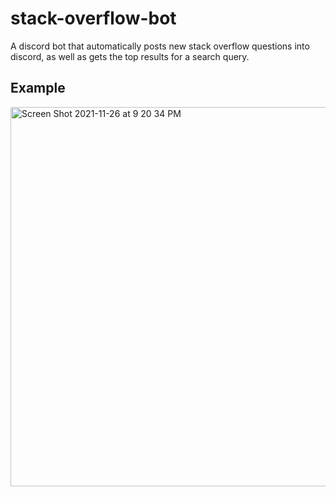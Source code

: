 # stack-overflow-bot
A discord bot that automatically posts new stack overflow questions into discord, as well as gets the top results for a search query.

## Example
<img width="607" alt="Screen Shot 2021-11-26 at 9 20 34 PM" src="https://user-images.githubusercontent.com/57731369/143669110-4edd1eb6-c767-4db1-b739-61771ceb24ad.png">
